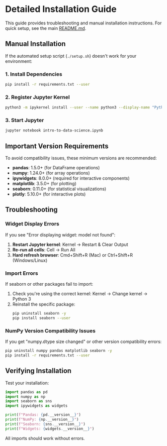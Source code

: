 # Detailed Installation Guide

This guide provides troubleshooting and manual installation instructions. For quick setup, see the main [README.md](README.md).

## Manual Installation

If the automated setup script (`./setup.sh`) doesn't work for your environment:

### 1. Install Dependencies

```bash
pip install -r requirements.txt --user
```

### 2. Register Jupyter Kernel

```bash
python3 -m ipykernel install --user --name python3 --display-name "Python 3"
```

### 3. Start Jupyter

```bash
jupyter notebook intro-to-data-science.ipynb
```

## Important Version Requirements

To avoid compatibility issues, these minimum versions are recommended:

- **pandas**: 1.5.0+ (for DataFrame operations)
- **numpy**: 1.24.0+ (for array operations)
- **ipywidgets**: 8.0.0+ (required for interactive components)
- **matplotlib**: 3.5.0+ (for plotting)
- **seaborn**: 0.11.0+ (for statistical visualizations)
- **plotly**: 5.10.0+ (for interactive plots)

## Troubleshooting

### Widget Display Errors

If you see "Error displaying widget: model not found":

1. **Restart Jupyter kernel**: Kernel → Restart & Clear Output
2. **Re-run all cells**: Cell → Run All
3. **Hard refresh browser**: Cmd+Shift+R (Mac) or Ctrl+Shift+R (Windows/Linux)

### Import Errors

If seaborn or other packages fail to import:

1. Check you're using the correct kernel: Kernel → Change kernel → Python 3
2. Reinstall the specific package:
   ```bash
   pip uninstall seaborn -y
   pip install seaborn --user
   ```

### NumPy Version Compatibility Issues

If you get "numpy.dtype size changed" or other version compatibility errors:

```bash
pip uninstall numpy pandas matplotlib seaborn -y
pip install -r requirements.txt --user
```

## Verifying Installation

Test your installation:

```python
import pandas as pd
import numpy as np
import seaborn as sns
import ipywidgets as widgets

print(f"Pandas: {pd.__version__}")
print(f"NumPy: {np.__version__}")
print(f"Seaborn: {sns.__version__}")
print(f"Widgets: {widgets.__version__}")
```

All imports should work without errors.
